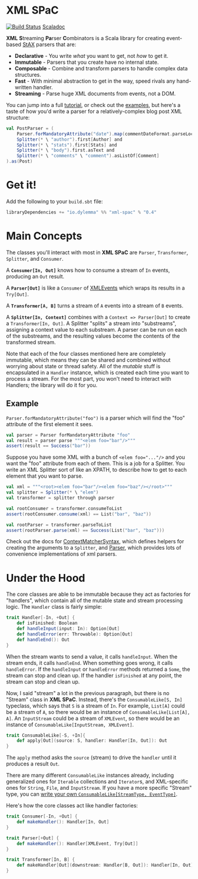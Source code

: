 XML SPaC
========

[![Build Status](https://travis-ci.org/dylemma/xml-spac.svg?branch=master)](https://travis-ci.org/dylemma/xml-spac)
[Scaladoc](http://javadoc.io/doc/io.dylemma/xml-spac_2.12/0.4)

**XML** **S**treaming **Pa**rser **C**ombinators is a Scala library for creating event-based
[StAX](https://docs.oracle.com/javase/8/docs/api/javax/xml/stream/package-summary.html) parsers that are:

 - **Declarative** - You write *what* you want to get, not *how* to get it.
 - **Immutable** - Parsers that you create have no internal state.
 - **Composable** - Combine and transform parsers to handle complex data structures.
 - **Fast** - With minimal abstraction to get in the way, speed rivals any hand-written handler.
 - **Streaming** - Parse huge XML documents from events, not a DOM.

You can jump into a full [tutorial](tutorial.md), or check out the [examples](examples/src/main/scala/io/dylemma/xml/example),
but here's a taste of how you'd write a parser for a relatively-complex blog post XML structure:

```scala
val PostParser = (
	Parser.forMandatoryAttribute("date").map(commentDateFormat.parseLocalDate) and
	Splitter(* \ "author").first[Author] and
	Splitter(* \ "stats").first[Stats] and
	Splitter(* \ "body").first.asText and
	Splitter(* \ "comments" \ "comment").asListOf[Comment]
).as(Post)
```

# Get it!

Add the following to your `build.sbt` file:

```sbt
libraryDependencies += "io.dylemma" %% "xml-spac" % "0.4"
```

# Main Concepts

The classes you'll interact with most in **XML SPaC** are `Parser`, `Transformer`, `Splitter`, and `Consumer`.

A **`Consumer[In, Out]`** knows how to consume a stream of `In` events, producing an `Out` result.

A **`Parser[Out]`** is like a `Consumer` of [XMLEvents](https://docs.oracle.com/javase/8/docs/api/javax/xml/stream/events/XMLEvent.html)
which wraps its results in a `Try[Out]`.

A **`Transformer[A, B]`** turns a stream of `A` events into a stream of `B` events.

A **`Splitter[In, Context]`** combines with a `Context => Parser[Out]` to create a `Transformer[In, Out]`.
A Splitter "splits" a stream into "substreams", assigning a context value to each substream.
A parser can be run on each of the substreams, and the resulting values become the contents of the transformed stream.

Note that each of the four classes mentioned here are completely immutable,
which means they can be shared and combined without worrying about state or thread safety.
All of the *mutable* stuff is encapsulated in a `Handler` instance, which is created each time you want to process a stream.
For the most part, you won't need to interact with Handlers; the library will do it for you.

## Example

`Parser.forMandatoryAttribute("foo")` is a parser which will find the "foo" attribute of the first element it sees.

```scala
val parser = Parser forMandatoryAttribute "foo"
val result = parser parse """<elem foo="bar"/>"""
assert(result == Success("bar"))
```

Suppose you have some XML with a bunch of `<elem foo="..."/>` and you want the "foo" attribute from each of them.
This is a job for a Splitter. You write an XML Splitter sort of like an XPATH, to describe how to get to each element that you want to parse.

```scala
val xml = """<root><elem foo="bar"/><elem foo="baz"/></root>"""
val splitter = Splitter(* \ "elem")
val transformer = splitter through parser

val rootConsumer = transformer.consumeToList
assert(rootConsumer.consume(xml) == List("bar", "baz"))

val rootParser = transformer.parseToList
assert(rootParser.parse(xml) == Success(List("bar", "baz")))
```

Check out the docs for [ContextMatcherSyntax](http://static.javadoc.io/io.dylemma/xml-spac_2.11/0.5/index.html#io.dylemma.spac.syntax.ContextMatcherSyntax),
which defines helpers for creating the arguments to a `Splitter`,
and [Parser](http://static.javadoc.io/io.dylemma/xml-spac_2.11/0.5/index.html#io.dylemma.spac.Parser$),
which provides lots of convenience implementations of xml parsers.

# Under the Hood

The core classes are able to be immutable because they act as factories for "handlers",
which contain all of the mutable state and stream processing logic.
The `Handler` class is fairly simple:

```scala
trait Handler[-In, +Out] {
	def isFinished: Boolean
	def handleInput(input: In): Option[Out]
	def handleError(err: Throwable): Option[Out]
	def handleEnd(): Out
}
```

When the stream wants to send a value, it calls `handleInput`.
When the stream ends, it calls `handleEnd`.
When something goes wrong, it calls `handleError`.
If the `handleInput` or `handleError` methods returned a `Some`, the stream can stop and clean up.
If the handler `isFinished` at any point, the stream can stop and clean up.

Now, I said "stream" a lot in the previous paragraph, but there is no "Stream" class in **XML SPaC**.
Instead, there's the `ConsumableLike[S, In]` typeclass, which says that `S` is a stream of `In`.
For example, `List[A]` could be a stream of `A`, so there would be an instance of `ConsumableLike[List[A], A]`.
An `InputStream` could be a stream of `XMLEvent`, so there would be an instance of `ConsumableLike[InputStream, XMLEvent]`.


```scala
trait ConsumableLike[-S, +In]{
	def apply[Out](source: S, handler: Handler[In, Out]): Out
}
```

The `apply` method asks the `source` (stream) to drive the `handler` until it produces a result `Out`.

There are many different `ConsumableLike` instances already, including generalized ones for `Iterable` collections and
`Iterator`s, and XML-specific ones for `String`, `File`, and `InputStream`. If you have a more specific "Stream" type,
you can [write your own `ConsumableLike[StreamType, EventType]`](https://github.com/dylemma/xml-spac/blob/master/core/src/main/scala/io/dylemma/spac/ConsumableLike.scala).

Here's how the core classes act like handler factories:

```scala
trait Consumer[-In, +Out] {
	def makeHandler(): Handler[In, Out]
}

trait Parser[+Out] {
	def makeHandler(): Handler[XMLEvent, Try[Out]]
}

trait Transformer[In, B] {
	def makeHandler[Out](downstream: Handler[B, Out]): Handler[In, Out]
}

```
